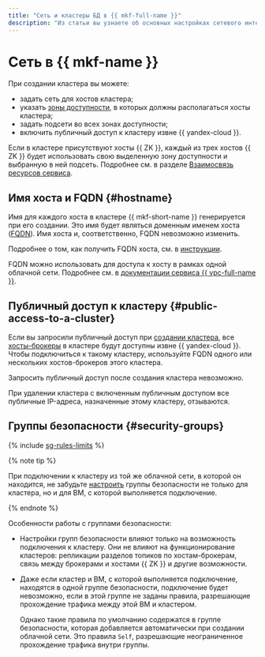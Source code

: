 ```yaml
---
title: "Сеть и кластеры БД в {{ mkf-full-name }}"
description: "Из статьи вы узнаете об основных настройках сетевого интерфейса кластера {{ KF }}."
---
```


# Сеть в {{ mkf-name }}


При создании кластера вы можете:

* задать сеть для хостов кластера;
* указать [зоны доступности](../../overview/concepts/geo-scope.md), в которых должны располагаться хосты кластера;
* задать подсети во всех зонах доступности;
* включить публичный доступ к кластеру извне {{ yandex-cloud }}.

Если в кластере присутствуют хосты {{ ZK }}, каждый из трех хостов {{ ZK }} будет использовать свою выделенную зону доступности и выбранную в ней подсеть. Подробнее см. в разделе [Взаимосвязь ресурсов сервиса](../concepts/index.md).


## Имя хоста и FQDN {#hostname}

Имя для каждого хоста в кластере {{ mkf-short-name }} генерируется при его создании. Это имя будет являться доменным именем хоста ([FQDN](../../glossary/fqdn.md)). Имя хоста и, соответственно, FQDN невозможно изменить.

Подробнее о том, как получить FQDN хоста, см. в [инструкции](../operations/connect/index.md#get-fqdn).


FQDN можно использовать для доступа к хосту в рамках одной облачной сети. Подробнее см. в [документации сервиса {{ vpc-full-name }}](../../vpc/).

## Публичный доступ к кластеру {#public-access-to-a-cluster}

Если вы запросили публичный доступ при [создании кластера](../operations/cluster-create.md), все [хосты-брокеры](brokers.md) в кластере будут доступны извне {{ yandex-cloud }}. Чтобы подключиться к такому кластеру, используйте FQDN одного или нескольких хостов-брокеров этого кластера.

Запросить публичный доступ после создания кластера невозможно.

При удалении кластера с включенным публичным доступом все публичные IP-адреса, назначенные этому кластеру, отзываются.

## Группы безопасности {#security-groups}

{% include [sg-rules-limits](../../_includes/mdb/sg-rules-limits.md) %}

{% note tip %}

При подключении к кластеру из той же облачной сети, в которой он находится, не забудьте [настроить](../operations/connect/index.md#configuring-security-groups) группы безопасности не только для кластера, но и для ВМ, с которой выполняется подключение.

{% endnote %}

Особенности работы с группами безопасности:

* Настройки групп безопасности влияют только на возможность подключения к кластеру. Они не влияют на функционирование кластеров: репликации разделов топиков по хостам-брокерам, связь между брокерами и хостами {{ ZK }} и другие возможности.

* Даже если кластер и ВМ, с которой выполняется подключение, находятся в одной группе безопасности, подключение будет невозможно, если в этой группе не заданы правила, разрешающие прохождение трафика между этой ВМ и кластером.

  Однако такие правила по умолчанию содержатся в группе безопасности, которая добавляется автоматически при создании облачной сети. Это правила `Self`, разрешающие неограниченное прохождение трафика внутри группы.

